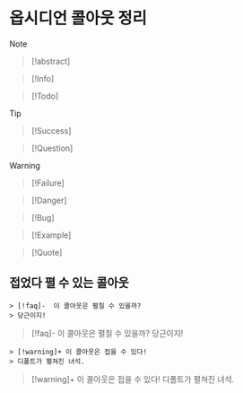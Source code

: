 
# 옵시디언 콜아웃 정리

>[!note]

>[!abstract]

>[!Info]

>[!Todo]

>[!Tip]

>[!Success]

>[!Question]

>[!Warning]

>[!Failure]

>[!Danger]

>[!Bug]

>[!Example]

>[!Quote]

## 접었다 펼 수 있는 콜아웃

```
> [!faq]-  이 콜아웃은 펼칠 수 있을까?
> 당근이지!
```

> [!faq]-  이 콜아웃은 펼칠 수 있을까?
> 당근이지!

```
> [!warning]+ 이 콜아웃은 접을 수 있다!
> 디폴트가 펼쳐진 녀석.
```

> [!warning]+ 이 콜아웃은 접을 수 있다!
> 디폴트가 펼쳐진 녀석.

